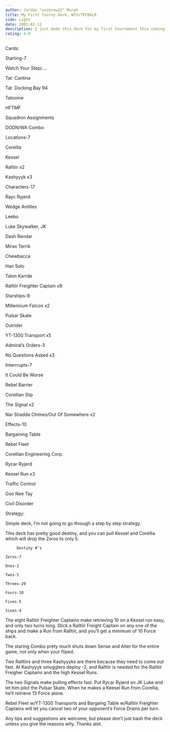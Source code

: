```yaml
---
author: Jordan "unibrow22" Murph
title: My First Tourny Deck, WYS/TPCBALR
side: Light
date: 2001-02-12
description: I just made this deck for my first tournament this coming weekend and I wanted some second opinions on it.
rating: 4.0
---
```

Cards: 

Starting-7

Watch Your Step/....
Tat: Cantina
Tat: Docking Bay 94
Tatooine
HFTMF
Squadron Assignments
DODN/WA Combo

Locations-7

Corellia
Kessel
Ralltiir x2
Kashyyyk x3

Characters-17

Rayc Ryjerd
Wedge Antilles 
Leebo
Luke Skywalker, JK
Dash Rendar
Mirax Terrik
Chewbacca
Han Solo
Talon Karrde
Ralltiir Freighter Captain x8

Starships-9

Millennium Falcon x2
Pulsar Skate
Outrider
YT-1300 Transport x5

Admiral’s Orders-3

No Questions Asked x3

Interrrupts-7

It Could Be Worse
Rebel Barrier
Corellian Slip
The Signal x2
Nar Shadda Chimes/Out Of Somewhere x2

Effects-10

Bargaining Table
Rebel Fleet
Corellian Engineering Corp.
Rycar Ryjerd
Kessel Run x3
Traffic Control
Goo Nee Tay
Civil Disorder







Strategy: 

Simple deck, I’m not going to go through a step by step strategy.

This deck has pretty good destiny, and you can pull Kessel and Corellia which will drop the Zeros to only 5.
         Destiny #’s
	Zeros-7
	Ones-2
	Twos-5
	Threes-20
	Fours-10
	Fives-5
	Sixes-4

The eight Ralltiir Freighter Captains make retrieving 10 on a Kessel run easy, and only two turns long. Stick a Ralltiir Freight Captain on any one of the ships and make a Run from Ralltiir, and you’ll get a minimum of 10 Force back. 

The staring Combo prety much shuts down Sense and Alter for the entire game, not only when your fliped.

Two Ralltiirs and three Kashyyyks are there because they need to come out fast. At Kashyyyk smugglers deploy -2, and Ralltiir is needed for the Ralltiir Freigher Captains and the high Kessel Runs.

The two Signals make pulling effects fast. Put Rycar Ryjerd on JK Luke and let him pilot the Pulsar Skate. When he makes a Keesel Run from Corellia, he’ll retrieve 13 Force alone. 

Rebel Fleet w/YT-1300 Transports and Bargaing Table w/Ralltiir Freighter Captains will let you cancel two of your opponent’s Force Drains per turn. 

Any tips and suggestions are welcome, but please don’t just bash the deck unless you give the reasons why.  Thanks alot.


